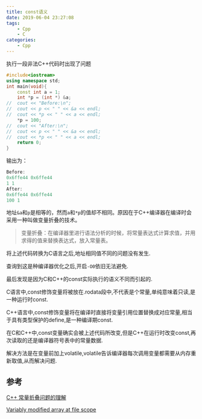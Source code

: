 ```yaml
---
title: const语义
date: 2019-06-04 23:27:08
tags:
	- Cpp
	- C
categories:
	- Cpp
---
```


执行一段非法C++代码时出现了问题

```c++
#include<iostream>
using namespace std;
int main(void){
	const int a = 1;
	int *p = (int *) &a;
//	cout << "Before:\n";
//	cout << p << " " << &a << endl;
//	cout << *p << " " << a << endl;
	*p = 100;
//	cout << "After:\n";
//	cout << p << " " << &a << endl;
//	cout << *p << " " << a << endl;
	return 0;
}
```

输出为：
```c++
Before:
0x6ffe44 0x6ffe44
1 1
After:
0x6ffe44 0x6ffe44
100 1
```

地址`&a`和`p`是相等的，然而`a`和`*p`的值却不相同。原因在于C++编译器在编译时会采用一种叫做变量折叠的技术。 

> 变量折叠：在编译器里进行语法分析的时候，将常量表达式计算求值，并用求得的值来替换表达式，放入常量表。

将上述代码转换为C语言之后,地址相同值不同的问题没有发生.

查询到这是种编译器优化之后,开启`-O0`依旧无法避免.

最后发现是因为C和C++的const实际执行的语义不同而引起的.

C语言中,const修饰变量将被放在.rodata段中,不代表是个常量,单纯意味着只读,是一种运行时const.

C++语言中,const修饰变量将在编译时直接将变量引用位置替换成对应常量,相当于具有类型保护的define,是一种编译期const.

在C和C++中,const变量确实会被上述代码所改变,但是C++在运行时改变const,再次读取的还是编译器符号表中的常量数据.

解决方法是在变量前加上volatile,volatile告诉编译器每次调用变量都需要从内存重新取值,从而解决问题.

## 参考

[C++ 常量折叠问题的理解](https://blog.csdn.net/misayaaaaa/article/details/69432679)

[Variably modified array at file scope](https://blog.csdn.net/wusuopuBUPT/article/details/18408227)

